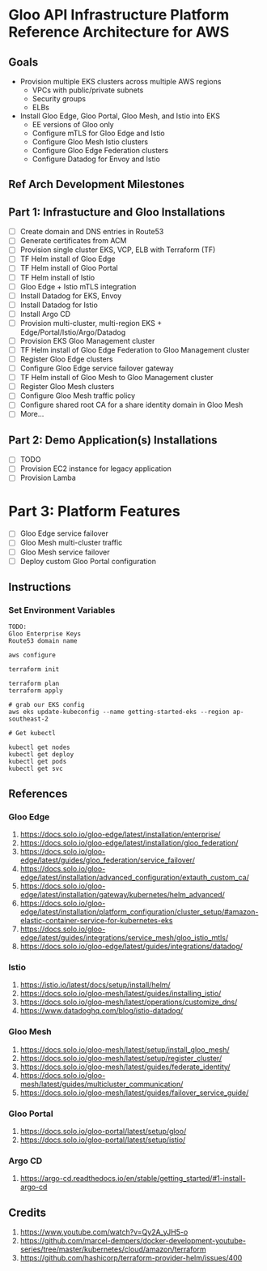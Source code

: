 # Gloo API Infrastructure Platform Reference Architecture for AWS

## Goals

* Provision multiple EKS clusters across multiple AWS regions
  * VPCs with public/private subnets
  * Security groups
  * ELBs
* Install Gloo Edge, Gloo Portal, Gloo Mesh, and Istio into EKS
  * EE versions of Gloo only
  * Configure mTLS for Gloo Edge and Istio
  * Configure Gloo Mesh Istio clusters
  * Configure Gloo Edge Federation clusters
  * Configure Datadog for Envoy and Istio

## Ref Arch Development Milestones

## Part 1: Infrastucture and Gloo Installations

- [ ] Create domain and DNS entries in Route53
- [ ] Generate certificates from ACM
- [ ] Provision single cluster EKS, VCP, ELB with Terraform (TF)
- [ ] TF Helm install of Gloo Edge
- [ ] TF Helm install of Gloo Portal
- [ ] TF Helm install of Istio
- [ ] Gloo Edge + Istio mTLS integration
- [ ] Install Datadog for EKS, Envoy
- [ ] Install Datadog for Istio
- [ ] Install Argo CD
- [ ] Provision multi-cluster, multi-region EKS + Edge/Portal/Istio/Argo/Datadog
- [ ] Provision EKS Gloo Management cluster
- [ ] TF Helm install of Gloo Edge Federation to Gloo Management cluster
- [ ] Register Gloo Edge clusters
- [ ] Configure Gloo Edge service failover gateway
- [ ] TF Helm install of Gloo Mesh to Gloo Management cluster
- [ ] Register Gloo Mesh clusters
- [ ] Configure Gloo Mesh traffic policy
- [ ] Configure shared root CA for a share identity domain in Gloo Mesh
- [ ] More...

## Part 2: Demo Application(s) Installations

- [ ] TODO
- [ ] Provision EC2 instance for legacy application
- [ ] Provision Lamba

# Part 3: Platform Features

- [ ] Gloo Edge service failover
- [ ] Gloo Mesh multi-cluster traffic
- [ ] Gloo Mesh service failover
- [ ] Deploy custom Gloo Portal configuration

## Instructions

### Set Environment Variables

```
TODO:
Gloo Enterprise Keys
Route53 domain name
```


```
aws configure
```


```
terraform init

terraform plan
terraform apply
```

```
# grab our EKS config
aws eks update-kubeconfig --name getting-started-eks --region ap-southeast-2

# Get kubectl

kubectl get nodes
kubectl get deploy
kubectl get pods
kubectl get svc
```

## References

### Gloo Edge

1. https://docs.solo.io/gloo-edge/latest/installation/enterprise/
1. https://docs.solo.io/gloo-edge/latest/installation/gloo_federation/
1. https://docs.solo.io/gloo-edge/latest/guides/gloo_federation/service_failover/
1. https://docs.solo.io/gloo-edge/latest/installation/advanced_configuration/extauth_custom_ca/
1. https://docs.solo.io/gloo-edge/latest/installation/gateway/kubernetes/helm_advanced/
1. https://docs.solo.io/gloo-edge/latest/installation/platform_configuration/cluster_setup/#amazon-elastic-container-service-for-kubernetes-eks
1. https://docs.solo.io/gloo-edge/latest/guides/integrations/service_mesh/gloo_istio_mtls/
1. https://docs.solo.io/gloo-edge/latest/guides/integrations/datadog/

### Istio

1. https://istio.io/latest/docs/setup/install/helm/
1. https://docs.solo.io/gloo-mesh/latest/guides/installing_istio/
1. https://docs.solo.io/gloo-mesh/latest/operations/customize_dns/
1. https://www.datadoghq.com/blog/istio-datadog/

### Gloo Mesh

1. https://docs.solo.io/gloo-mesh/latest/setup/install_gloo_mesh/
1. https://docs.solo.io/gloo-mesh/latest/setup/register_cluster/
1. https://docs.solo.io/gloo-mesh/latest/guides/federate_identity/
1. https://docs.solo.io/gloo-mesh/latest/guides/multicluster_communication/
1. https://docs.solo.io/gloo-mesh/latest/guides/failover_service_guide/


### Gloo Portal

1. https://docs.solo.io/gloo-portal/latest/setup/gloo/
1. https://docs.solo.io/gloo-portal/latest/setup/istio/

### Argo CD

1. https://argo-cd.readthedocs.io/en/stable/getting_started/#1-install-argo-cd


## Credits

1. https://www.youtube.com/watch?v=Qy2A_yJH5-o
1. https://github.com/marcel-dempers/docker-development-youtube-series/tree/master/kubernetes/cloud/amazon/terraform
1. https://github.com/hashicorp/terraform-provider-helm/issues/400
